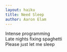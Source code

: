 ```yaml
---
layout: haiku
title: Need Sleep
author: Aaron Elam
---
```


Intense programming<br>
Late nights fixing spaghetti<br>
Please just let me sleep<br>
